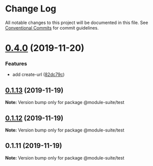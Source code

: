 # Change Log

All notable changes to this project will be documented in this file.
See [Conventional Commits](https://conventionalcommits.org) for commit guidelines.

# [0.4.0](https://github.com/zelzen/module-suite/compare/@module-suite/test@0.1.13...@module-suite/test@0.4.0) (2019-11-20)


### Features

* add create-url ([82dc79c](https://github.com/zelzen/module-suite/commit/82dc79cd4e1cba0173c52f2ea9bd31571be6161f))





## [0.1.13](https://github.com/zelzen/module-suite/compare/@module-suite/test@0.1.12...@module-suite/test@0.1.13) (2019-11-19)

**Note:** Version bump only for package @module-suite/test





## [0.1.12](https://github.com/zelzen/module-suite/compare/@module-suite/test@0.1.11...@module-suite/test@0.1.12) (2019-11-19)

**Note:** Version bump only for package @module-suite/test





## 0.1.11 (2019-11-19)

**Note:** Version bump only for package @module-suite/test
